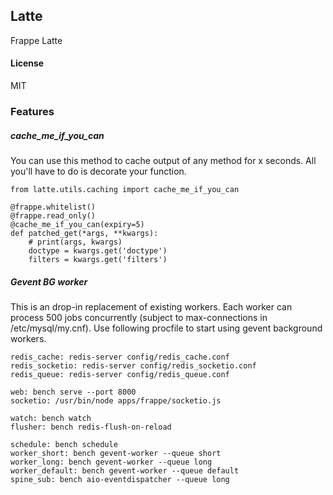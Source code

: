 ## Latte

Frappe Latte

#### License

MIT

### Features

##### cache_me_if_you_can
You can use this method to cache output of any method for x seconds. All you'll have to do is decorate your function. 
```
from latte.utils.caching import cache_me_if_you_can

@frappe.whitelist()
@frappe.read_only()
@cache_me_if_you_can(expiry=5)
def patched_get(*args, **kwargs):
    # print(args, kwargs)
    doctype = kwargs.get('doctype')
    filters = kwargs.get('filters')
```

##### Gevent BG worker
This is an drop-in replacement of existing workers. Each worker can process 500 jobs concurrently (subject to max-connections in /etc/mysql/my.cnf). Use following procfile to start using gevent background workers. 
```
redis_cache: redis-server config/redis_cache.conf
redis_socketio: redis-server config/redis_socketio.conf
redis_queue: redis-server config/redis_queue.conf

web: bench serve --port 8000
socketio: /usr/bin/node apps/frappe/socketio.js

watch: bench watch
flusher: bench redis-flush-on-reload

schedule: bench schedule
worker_short: bench gevent-worker --queue short
worker_long: bench gevent-worker --queue long
worker_default: bench gevent-worker --queue default
spine_sub: bench aio-eventdispatcher --queue long
```
